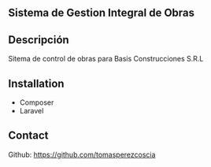 ## Sistema de Gestion Integral de Obras

## Descripción
Sitema de control de obras para Basis Construcciones S.R.L

## Installation
- Composer
- Laravel

## Contact
Github: https://github.com/tomasperezcoscia
